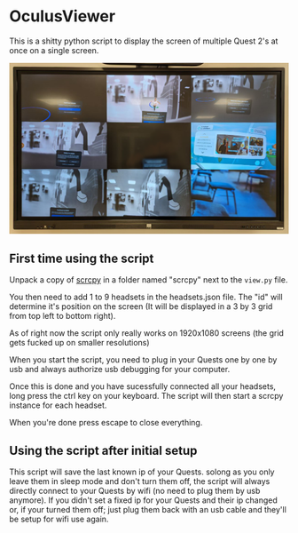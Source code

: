 # OculusViewer

 This is a shitty python script to display the screen of multiple Quest 2's at once on a single screen.

![8 Quest 2's casting to a single screen](https://raw.githubusercontent.com/AkaiiKitsune/OculusViewer/main/img/Preview.png)

## First time using the script

Unpack a copy of [scrcpy](https://github.com/Genymobile/scrcpy) in a folder named "scrcpy" next to the `view.py` file.

You then need to add 1 to 9 headsets in the headsets.json file. The "id" will determine it's position on the screen (It will be displayed in a 3 by 3 grid from top left to bottom right).

As of right now the script only really works on 1920x1080 screens (the grid gets fucked up on smaller resolutions)

When you start the script, you need to plug in your Quests one by one by usb and always authorize usb debugging for your computer.

Once this is done and you have sucessfully connected all your headsets, long press the ctrl key on your keyboard. The script will then start a scrcpy instance for each headset.

When you're done press escape to close everything.

## Using the script after initial setup

This script will save the last known ip of your Quests. solong as you only leave them in sleep mode and don't turn them off, the script will always directly connect to your Quests by wifi (no need to plug them by usb anymore). If you didn't set a fixed ip for your Quests and their ip changed or, if your turned them off; just plug them back with an usb cable and they'll be setup for wifi use again.
